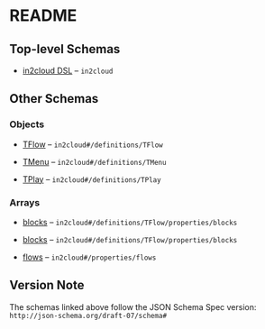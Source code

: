 # README

## Top-level Schemas

*   [in2cloud DSL](./tdslroot.md "in2cloud DSL root object") – `in2cloud`

## Other Schemas

### Objects

*   [TFlow](./tdslroot-definitions-tflow.md "Flow definition") – `in2cloud#/definitions/TFlow`

*   [TMenu](./tdslroot-definitions-tmenu.md "Prompt user to make a choice") – `in2cloud#/definitions/TMenu`

*   [TPlay](./tdslroot-definitions-tplay.md "Play message to a user") – `in2cloud#/definitions/TPlay`

### Arrays

*   [blocks](./tdslroot-definitions-tflow-properties-blocks.md "Blocks defining flow logic") – `in2cloud#/definitions/TFlow/properties/blocks`

*   [blocks](./tdslroot-definitions-tflow-properties-blocks.md "Blocks defining flow logic") – `in2cloud#/definitions/TFlow/properties/blocks`

*   [flows](./tdslroot-properties-flows.md "Flows definition") – `in2cloud#/properties/flows`

## Version Note

The schemas linked above follow the JSON Schema Spec version: `http://json-schema.org/draft-07/schema#`
